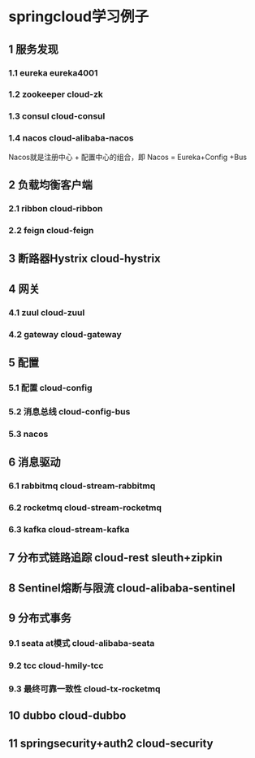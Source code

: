 # springcloud学习例子
## 1 服务发现
### 1.1 eureka  eureka4001
### 1.2 zookeeper cloud-zk
### 1.3 consul   cloud-consul
### 1.4 nacos   cloud-alibaba-nacos
Nacos就是注册中心 + 配置中心的组合，即 Nacos = Eureka+Config +Bus
## 2 负载均衡客户端
### 2.1 ribbon cloud-ribbon
### 2.2 feign  cloud-feign
## 3 断路器Hystrix cloud-hystrix
## 4 网关
### 4.1 zuul cloud-zuul
### 4.2 gateway cloud-gateway
## 5 配置
### 5.1 配置 cloud-config
### 5.2 消息总线 cloud-config-bus
### 5.3 nacos
## 6 消息驱动
### 6.1 rabbitmq cloud-stream-rabbitmq
### 6.2 rocketmq cloud-stream-rocketmq
### 6.3 kafka cloud-stream-kafka
## 7 分布式链路追踪 cloud-rest sleuth+zipkin
## 8 Sentinel熔断与限流 cloud-alibaba-sentinel
## 9 分布式事务
### 9.1 seata at模式 cloud-alibaba-seata
### 9.2 tcc cloud-hmily-tcc
### 9.3 最终可靠一致性 cloud-tx-rocketmq
## 10 dubbo cloud-dubbo
## 11 springsecurity+auth2 cloud-security 